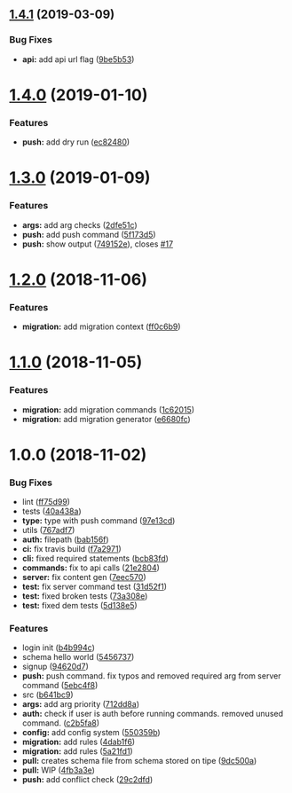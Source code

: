 ## [1.4.1](https://github.com/tipeio/tipe-cli/compare/v1.4.0...v1.4.1) (2019-03-09)


### Bug Fixes

* **api:** add api url flag ([9be5b53](https://github.com/tipeio/tipe-cli/commit/9be5b53))

# [1.4.0](https://github.com/tipeio/tipe-cli/compare/v1.3.0...v1.4.0) (2019-01-10)


### Features

* **push:** add dry run ([ec82480](https://github.com/tipeio/tipe-cli/commit/ec82480))

# [1.3.0](https://github.com/tipeio/tipe-cli/compare/v1.2.0...v1.3.0) (2019-01-09)


### Features

* **args:** add arg checks ([2dfe51c](https://github.com/tipeio/tipe-cli/commit/2dfe51c))
* **push:** add push command ([5f173d5](https://github.com/tipeio/tipe-cli/commit/5f173d5))
* **push:** show output ([749152e](https://github.com/tipeio/tipe-cli/commit/749152e)), closes [#17](https://github.com/tipeio/tipe-cli/issues/17)

# [1.2.0](https://github.com/tipeio/tipe-cli/compare/v1.1.0...v1.2.0) (2018-11-06)


### Features

* **migration:** add migration context ([ff0c6b9](https://github.com/tipeio/tipe-cli/commit/ff0c6b9))

# [1.1.0](https://github.com/tipeio/tipe-cli/compare/v1.0.0...v1.1.0) (2018-11-05)


### Features

* **migration:** add migration commands ([1c62015](https://github.com/tipeio/tipe-cli/commit/1c62015))
* **migration:** add migration generator ([e6680fc](https://github.com/tipeio/tipe-cli/commit/e6680fc))

# 1.0.0 (2018-11-02)


### Bug Fixes

* lint ([ff75d99](https://github.com/tipeio/tipe-cli/commit/ff75d99))
* tests ([40a438a](https://github.com/tipeio/tipe-cli/commit/40a438a))
* **type:** type with push command ([97e13cd](https://github.com/tipeio/tipe-cli/commit/97e13cd))
* utils ([767adf7](https://github.com/tipeio/tipe-cli/commit/767adf7))
* **auth:** filepath ([bab156f](https://github.com/tipeio/tipe-cli/commit/bab156f))
* **ci:** fix travis build ([f7a2971](https://github.com/tipeio/tipe-cli/commit/f7a2971))
* **cli:** fixed required statements ([bcb83fd](https://github.com/tipeio/tipe-cli/commit/bcb83fd))
* **commands:** fix to api calls ([21e2804](https://github.com/tipeio/tipe-cli/commit/21e2804))
* **server:** fix content gen ([7eec570](https://github.com/tipeio/tipe-cli/commit/7eec570))
* **test:** fix server command test ([31d52f1](https://github.com/tipeio/tipe-cli/commit/31d52f1))
* **test:** fixed broken tests ([73a308e](https://github.com/tipeio/tipe-cli/commit/73a308e))
* **test:** fixed dem tests ([5d138e5](https://github.com/tipeio/tipe-cli/commit/5d138e5))


### Features

* login init ([b4b994c](https://github.com/tipeio/tipe-cli/commit/b4b994c))
* schema hello world ([5456737](https://github.com/tipeio/tipe-cli/commit/5456737))
* signup ([94620d7](https://github.com/tipeio/tipe-cli/commit/94620d7))
* **push:** push command. fix typos and removed required arg from server command ([5ebc4f8](https://github.com/tipeio/tipe-cli/commit/5ebc4f8))
* src ([b641bc9](https://github.com/tipeio/tipe-cli/commit/b641bc9))
* **args:** add arg priority ([712dd8a](https://github.com/tipeio/tipe-cli/commit/712dd8a))
* **auth:** check if user is auth before running commands. removed unused command. ([c2b5fa8](https://github.com/tipeio/tipe-cli/commit/c2b5fa8))
* **config:** add config system ([550359b](https://github.com/tipeio/tipe-cli/commit/550359b))
* **migration:** add rules ([4dab1f6](https://github.com/tipeio/tipe-cli/commit/4dab1f6))
* **migration:** add rules ([5a21fd1](https://github.com/tipeio/tipe-cli/commit/5a21fd1))
* **pull:** creates schema file from schema stored on tipe ([9dc500a](https://github.com/tipeio/tipe-cli/commit/9dc500a))
* **pull:** WIP ([4fb3a3e](https://github.com/tipeio/tipe-cli/commit/4fb3a3e))
* **push:** add conflict check ([29c2dfd](https://github.com/tipeio/tipe-cli/commit/29c2dfd))
